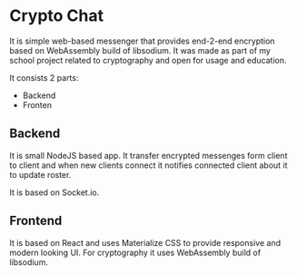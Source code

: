 # Crypto Chat

It is simple web-based messenger that provides end-2-end encryption based on
WebAssembly build of libsodium. It was made as part of my school project
related to cryptography and open for usage and education.

It consists 2 parts:

* Backend
* Fronten

## Backend

It is small NodeJS based app. It transfer encrypted messenges form client to client and when new clients connect
it notifies connected client about it to update roster.

It is based on Socket.io.

## Frontend

It is based on React and uses Materialize CSS to provide responsive and modern looking UI.
For cryptography it uses WebAssembly build of libsodium.